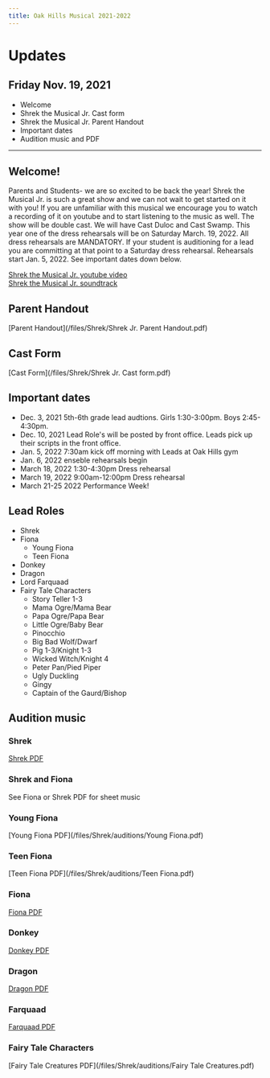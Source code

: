 ```yaml
---
title: Oak Hills Musical 2021-2022
---
```


<div class="updates" markdown="1">

# Updates
## Friday Nov. 19, 2021
* Welcome
* Shrek the Musical Jr. Cast form
* Shrek the Musical Jr. Parent Handout
* Important dates
* Audition music and PDF

</div>

-----------

## Welcome!
Parents and Students- we are so excited to be back the year! Shrek the Musical Jr. is such a great show and we can not wait to get started on it with you! If you are unfamiliar with this musical we encourage you to watch a recording of it on youtube and to start listening to the music as well.
The show will be double cast. We will have Cast Duloc and Cast Swamp. This year one of the dress rehearsals will be on Saturday March. 19, 2022. All dress rehearsals are MANDATORY. If your student is auditioning for a lead you are committing at that point to a Saturday dress rehearsal. Rehearsals start Jan. 5, 2022. See important dates down below.

[Shrek the Musical Jr. youtube video](https://youtu.be/A1Sxz4McvAQ)<br/>
[Shrek the Musical Jr. soundtrack](https://youtu.be/7sqopU4V60w)

## Parent Handout
[Parent Handout](/files/Shrek/Shrek Jr. Parent Handout.pdf)

## Cast Form
[Cast Form](/files/Shrek/Shrek Jr. Cast form.pdf)

## Important dates
* Dec. 3, 2021 5th-6th grade lead audtions. Girls 1:30-3:00pm. Boys 2:45-4:30pm.
* Dec. 10, 2021 Lead Role's will be posted by front office. Leads pick up their scripts in the front office.
* Jan. 5, 2022 7:30am kick off morning with Leads at Oak Hills gym
* Jan. 6, 2022 enseble rehearsals begin
* March 18, 2022 1:30-4:30pm Dress rehearsal
* March 19, 2022 9:00am-12:00pm Dress rehearsal
* March 21-25 2022 Performance Week!

## Lead Roles
* Shrek
* Fiona
  * Young Fiona
  * Teen Fiona
* Donkey
* Dragon
* Lord Farquaad
* Fairy Tale Characters
  * Story Teller 1-3
  * Mama Ogre/Mama Bear
  * Papa Ogre/Papa Bear
  * Little Ogre/Baby Bear
  * Pinocchio
  * Big Bad Wolf/Dwarf
  * Pig 1-3/Knight 1-3
  * Wicked Witch/Knight 4
  * Peter Pan/Pied Piper
  * Ugly Duckling
  * Gingy
  * Captain of the Gaurd/Bishop


## Audition music
### Shrek
[Shrek PDF](/files/Shrek/auditions/Shrek.pdf)<br/>
<div class="audio-player" data-show="Shrek" data-file="01 Big Bright Beautiful World.mp3" data-audition-start-at="189"></div>

### Shrek and Fiona
See Fiona or Shrek PDF for sheet music
<div class="audio-player" data-show="Shrek" data-file="22 I Think I Got You Beat.mp3" data-audition-start-at="120"></div>

### Young Fiona
[Young Fiona PDF](/files/Shrek/auditions/Young Fiona.pdf)<br/>
<div class="audio-player" data-show="Shrek" data-file="12 I Know It's Today.mp3" data-audition-start-at="0"></div>

### Teen Fiona
[Teen Fiona PDF](/files/Shrek/auditions/Teen Fiona.pdf)<br/>
<div class="audio-player" data-show="Shrek" data-file="12 I Know It's Today.mp3" data-audition-start-at="40"></div>

### Fiona
[Fiona PDF](/files/Shrek/auditions/Fiona.pdf)<br/>
<div class="audio-player" data-show="Shrek" data-file="12 I Know It's Today.mp3" data-audition-start-at="83"></div>

### Donkey
[Donkey PDF](/files/Shrek/auditions/Donkey.pdf)<br/>
<div class="audio-player" data-show="Shrek" data-file="14 Travel Song.mp3" data-audition-start-at="0"></div>

### Dragon
[Dragon PDF](/files/Shrek/auditions/Dragon.pdf)<br/>
<div class="audio-player" data-show="Shrek" data-file="17 Forever.mp3" data-audition-start-at="114"></div>

### Farquaad
[Farquaad PDF](/files/Shrek/auditions/Farquaad.pdf)<br/>
<div class="audio-player" data-show="Shrek" data-file="08 What's Up, Duloc_ (Part 2).mp3" data-audition-start-at="55"></div>

### Fairy Tale Characters
[Fairy Tale Creatures PDF](/files/Shrek/auditions/Fairy Tale Creatures.pdf)<br/>
<div class="audio-player" data-show="Shrek" data-file="03 Story Of My Life.mp3" data-audition-start-at="36"></div>






<!--
## Cast Lists



### Duloc cast

#### Leads

Name|Part|Ensemble
-----|-----


#### Ensemble

Name|Part|Ensemble
-----|-----|-----


### Swamp cast

#### Leads

Name|Part|Ensemble
-----|-----

#### Ensemble

Name|Part|Ensemble
-----|-----|-----
-->

<script>
var els = document.querySelectorAll('div.audio-player');
for (i=0; i < els.length; i++) {
  var element = els[i];
  element.dataset.index = i;

  var auditionLink = document.createElement('a');
  auditionLink.innerHTML = 'Cue for Audition';
  auditionLink.onclick = function() {
    var audioTag = Array.from(this.parentNode.getElementsByTagName('audio'));
    var visible = audioTag.filter(function(tag) {
      return tag.style.display != 'none';
    })[0];
    visible.currentTime = this.parentNode.dataset.auditionStartAt;
  }

  var audioTagA = document.createElement('audio');
  audioTagA.src = "/files/" + element.dataset.show + "/Guide Vocals/" + element.dataset.file;
  audioTagA.className = "vocals";
  audioTagA.preload = 'metadata';
  audioTagA.controls = true;

  var audioTagB = document.createElement('audio');
  audioTagB.src = "/files/" + element.dataset.show + "/Performance Tracks/" + element.dataset.file;
  audioTagB.className = "performance";
  audioTagB.preload = 'metadata';
  audioTagB.controls = true;

  audioTagA.onplay = audioTagB.onplay = function() {
    var other = this.parentNode.querySelector("audio:not(." + this.className +")");
    if (other.paused)
      other.play();
  }

  var vocalsSelection = document.createElement('select');
  vocalsSelection.innerHTML = '<option value="vocals">With Vocals</option><option value="performance">No Vocals</option>'

  vocalsSelection.onchange = function() {
    var toShow = this.parentNode.querySelector('audio.' + this.value);
    var toHide = this.parentNode.querySelector("audio:not(." + toShow.className +")");

    if (!toHide.paused)
      toShow.play();
    toShow.currentTime = toHide.currentTime;
    toShow.muted = false;
    toHide.muted = true;
    toHide.pause();

    toShow.style.display = "";
    toHide.style.display = "none";
  }


  element.appendChild(auditionLink);
  element.appendChild(vocalsSelection);
  element.appendChild(audioTagA);
  element.appendChild(audioTagB);
  vocalsSelection.onchange();
}
</script>
